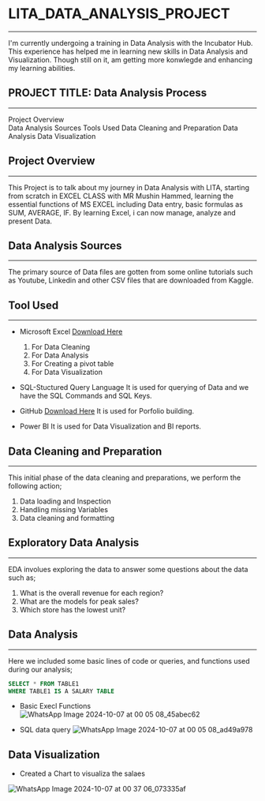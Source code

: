 # LITA_DATA_ANALYSIS_PROJECT
---
I'm currently undergoing a training in Data Analysis with the Incubator Hub. This experience has helped me in learning new skills in Data Analysis and Visualization. Though still on it, am getting more konwlegde and enhancing my learning abilities. 

## PROJECT TITLE: Data Analysis Process
---
Project Overview  
Data Analysis Sources 
Tools Used
Data Cleaning and Preparation
Data Analysis
Data Visualization 

## Project Overview 
---
This Project is to talk about my journey in Data Analysis with LITA, starting from scratch in EXCEL CLASS with MR Mushin Hammed, learning the essential functions of MS EXCEL including Data entry, basic formulas as SUM, AVERAGE, IF. By learning Excel, i can now manage, analyze and present Data. 

## Data Analysis Sources
---
The primary source of Data files are gotten from some online tutorials such as Youtube, Linkedin and other CSV files that are downloaded from Kaggle. 

## Tool Used 
---
- Microsoft Excel [Download Here](https://www.Microsoft.com)
    1. For Data Cleaning
    2. For Data Analysis
    3. For Creating a pivot table
    4. For Data Visualization

- SQL-Stuctured Query Language 
  It is used for querying of Data and we have the SQL Commands and SQL Keys.
- GitHub [Download Here](https://github.com)
  It is used for Porfolio building.
- Power BI
  It is used for Data Visualization and BI reports.

## Data Cleaning and Preparation
---
This initial phase of the data cleaning and preparations, we perform the following action;
 1. Data loading and Inspection
 2. Handling missing Variables
 3. Data cleaning and formatting

## Exploratory Data Analysis 
---
EDA involues exploring the data to answer some questions about the data such as;
 1. What is the overall revenue for each region?
 2. What are the models for peak sales?
 3. Which store has the lowest unit?

## Data Analysis 
---
Here we included some basic lines of code or queries, and functions used during our analysis;

``` SQL
SELECT * FROM TABLE1
WHERE TABLE1 IS A SALARY TABLE
```

 - Basic Execl Functions 
![WhatsApp Image 2024-10-07 at 00 05 08_45abec62](https://github.com/user-attachments/assets/d486961e-b812-499d-988f-7d0de21b996b)

- SQL data query
![WhatsApp Image 2024-10-07 at 00 05 08_ad49a978](https://github.com/user-attachments/assets/fd86cdef-e6f5-402e-84f4-ab1520b7fb10)

## Data Visualization 
- Created a Chart to visualiza the salaes

![WhatsApp Image 2024-10-07 at 00 37 06_073335af](https://github.com/user-attachments/assets/b6318577-dc39-41af-9e03-abcf073215d1)

